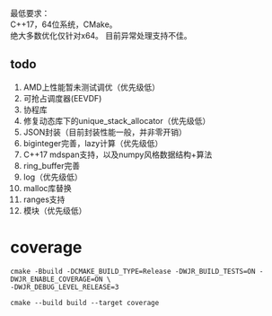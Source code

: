 最低要求：  \
C++17，64位系统，CMake。  \
绝大多数优化仅针对x64。 目前异常处理支持不佳。  

## todo
1. AMD上性能暂未测试调优（优先级低）
2. 可抢占调度器(EEVDF)
3. 协程库
4. 修复动态库下的unique_stack_allocator（优先级低）
5. JSON封装（目前封装性能一般，并非零开销）
6. biginteger完善，lazy计算（优先级低）
7. C++17 mdspan支持，以及numpy风格数据结构+算法
8. ring_buffer完善
9. log（优先级低）
10. malloc库替换
11. ranges支持
12. 模块（优先级低）

# coverage
```
cmake -Bbuild -DCMAKE_BUILD_TYPE=Release -DWJR_BUILD_TESTS=ON -DWJR_ENABLE_COVERAGE=ON \
-DWJR_DEBUG_LEVEL_RELEASE=3

cmake --build build --target coverage
```